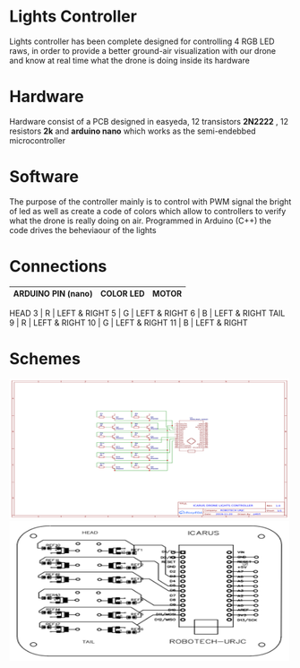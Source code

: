 # Lights Controller
Lights controller has been complete designed for controlling 4 RGB LED raws, in order to provide a better ground-air visualization  with our drone and know at real time what the drone is doing inside its hardware
# Hardware
Hardware consist of a PCB designed in easyeda, 12 transistors **2N2222** , 12 resistors **2k** and **arduino nano** which works as the semi-endebbed microcontroller
# Software
The purpose of the controller mainly is to control with PWM signal the bright of led as well as create a code of colors which allow to controllers to verify what the drone is really doing on air. Programmed in Arduino (C++) the code drives the beheviaour of the lights

# Connections
 ARDUINO PIN (nano) | COLOR LED |  MOTOR
----------------------|-----------|----
HEAD
3 | R | LEFT & RIGHT
5 | G | LEFT & RIGHT
6 | B | LEFT & RIGHT
TAIL
9 | R | LEFT & RIGHT
10 | G | LEFT & RIGHT
11 | B | LEFT & RIGHT
 
 # Schemes 
<img src="/Electronic_Schemmes/LIGHTS/Scheme_pcb-drone-lights.png" width="500" height="250" >
<img src="/Electronic_Schemmes/LIGHTS/PCB_top_layer.png" width="500" height="250" > 

